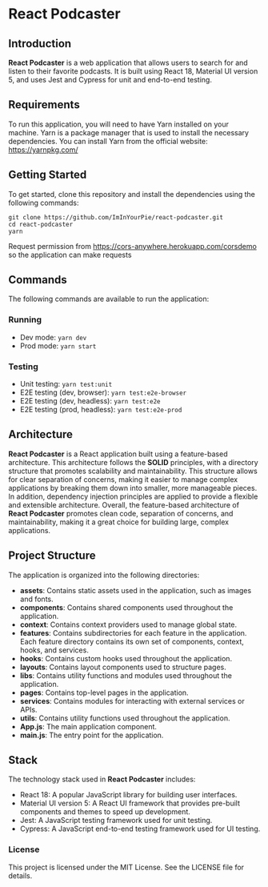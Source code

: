 # React Podcaster

## Introduction

**React Podcaster** is a web application that allows users to search for and listen to their favorite podcasts. It is built using React 18, Material UI version 5, and uses Jest and Cypress for unit and end-to-end testing.

## Requirements

To run this application, you will need to have Yarn installed on your machine. Yarn is a package manager that is used to install the necessary dependencies. You can install Yarn from the official website: https://yarnpkg.com/

## Getting Started

To get started, clone this repository and install the dependencies using the following commands:

```
git clone https://github.com/ImInYourPie/react-podcaster.git
cd react-podcaster
yarn
```

Request permission from https://cors-anywhere.herokuapp.com/corsdemo so the application can make requests

## Commands

The following commands are available to run the application:

### Running

- Dev mode: `yarn dev`
- Prod mode: `yarn start`

### Testing

- Unit testing: `yarn test:unit`
- E2E testing (dev, browser): `yarn test:e2e-browser`
- E2E testing (dev, headless): `yarn test:e2e`
- E2E testing (prod, headless): `yarn test:e2e-prod`

## Architecture

**React Podcaster** is a React application built using a feature-based architecture. This architecture follows the **SOLID** principles, with a directory structure that promotes scalability and maintainability.
This structure allows for clear separation of concerns, making it easier to manage complex applications by breaking them down into smaller, more manageable pieces. In addition, dependency injection principles are applied to provide a flexible and extensible architecture.
Overall, the feature-based architecture of **React Podcaster** promotes clean code, separation of concerns, and maintainability, making it a great choice for building large, complex applications.

## Project Structure

The application is organized into the following directories:

- **assets**: Contains static assets used in the application, such as images and fonts.
- **components**: Contains shared components used throughout the application.
- **context**: Contains context providers used to manage global state.
- **features**: Contains subdirectories for each feature in the application. Each feature directory contains its own set of components, context, hooks, and services.
- **hooks**: Contains custom hooks used throughout the application.
- **layouts**: Contains layout components used to structure pages.
- **libs**: Contains utility functions and modules used throughout the application.
- **pages**: Contains top-level pages in the application.
- **services**: Contains modules for interacting with external services or APIs.
- **utils**: Contains utility functions used throughout the application.
- **App.js**: The main application component.
- **main.js**: The entry point for the application.

## Stack

The technology stack used in **React Podcaster** includes:

- React 18: A popular JavaScript library for building user interfaces.
- Material UI version 5: A React UI framework that provides pre-built components and themes to speed up development.
- Jest: A JavaScript testing framework used for unit testing.
- Cypress: A JavaScript end-to-end testing framework used for UI testing.

### License

This project is licensed under the MIT License. See the LICENSE file for details.
